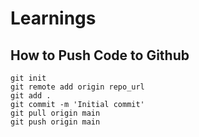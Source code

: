 # Learnings

## How to Push Code to Github

```
git init
git remote add origin repo_url 
git add . 
git commit -m 'Initial commit'
git pull origin main
git push origin main
```
